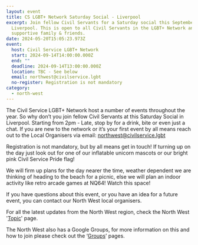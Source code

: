 ```yaml
---
layout: event
title: CS LGBT+ Network Saturday Social - Liverpool
excerpt: Join fellow Civil Servants for a Saturday social this September in
  Liverpool. This is open to all Civil Servants in the LGBT+ Network and their
  supportive family & friends.
date: 2024-05-20T15:05:23.973Z
event:
  host: Civil Service LGBT+ Network
  start: 2024-09-14T14:00:00.000Z
  end: ""
  deadline: 2024-09-14T13:00:00.000Z
  location: TBC - See below
  email: northwest@civilservice.lgbt
  no-register: Registration is not mandatory
category:
  - north-west
---
```

The Civil Service LGBT+ Network host a number of events throughout the year. So why don’t you join fellow Civil Servants at this Saturday Social in Liverpool. Starting from 2pm - Late, stop by for a drink, bite or even just a chat. If you are new to the network or it’s your first event by all means reach out to the Local Organisers via email: [northwest@civilservice.lgbt](mailto:northwest@civilservice.lgbt)

Registration is not mandatory, but by all means get in touch! If turning up on the day just look out for one of our inflatable unicorn mascots or our bright pink Civil Service Pride flag!

We will firm up plans for the day nearer the time, weather dependent we are thinking of heading to the beach for a picnic, else we will plan an indoor activity like retro arcade games at NQ64! Watch this space!

If you have questions about this event, or you have an idea for a future event, you can contact our North West local organisers.

For all the latest updates from the North West region, check the North West '[Topic](https://www.civilservice.lgbt/topic/north-west)' page.

T﻿he North West also has a Google Groups, for more information on this and how to join please check out the ‘[Groups](https://www.civilservice.lgbt/groups/)’ pages.